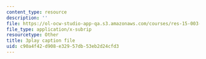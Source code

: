 ```yaml
---
content_type: resource
description: ''
file: https://ol-ocw-studio-app-qa.s3.amazonaws.com/courses/res-15-003-shaping-the-future-of-work-15-662x-spring-2016/c90a4f42d908e32957db53eb2d24cfd3_yGvxqV-qpQ8.srt
file_type: application/x-subrip
resourcetype: Other
title: 3play caption file
uid: c90a4f42-d908-e329-57db-53eb2d24cfd3
---
```

